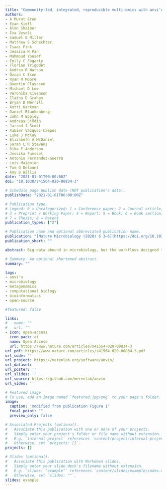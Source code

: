 ```yaml
---
title: "Community-led, integrated, reproducible multi-omics with anvi’o"
authors:
- A Murat Eren
- Evan Kiefl
- Alon Shaiber
- Iva Veseli
- Samuel E Miller
- Matthew S Schechter,
- Isaac Fink
- Jessica N Pan
- Mahmoud Yousef
- Emily C Fogarty
- Florian Trigodet
- Andrea R Watson
- Özcan C Esen
- Ryan M Moore
- Quentin Clayssen
- Michael D Lee
- Veronika Kivenson
- Elaina D Graham
- Bryan D Merrill
- Antti Karkman
- Daniel Blankenberg
- John M Eppley
- Andreas Sjödin
- Jarrod J Scott
- Xabier Vázquez-Campos
- Luke J McKay
- Elizabeth A McDaniel
- Sarah L R Stevens
- Rika E Anderson
- Jessika Fuessel
- Antonio Fernandez-Guerra
- Lois Maignien
- Tom O Delmont
- Amy D Willis
date: "2021-01-01T00:00:00Z"
doi: "10.1038/s41564-020-00834-3"

# Schedule page publish date (NOT publication's date).
publishDate: "2021-01-01T00:00:00Z"

# Publication type.
# Legend: 0 = Uncategorized; 1 = Conference paper; 2 = Journal article;
# 3 = Preprint / Working Paper; 4 = Report; 5 = Book; 6 = Book section;
# 7 = Thesis; 8 = Patent
publication_types: ["2"]

# Publication name and optional abbreviated publication name.
publication: "[Nature Microbiology (2020) 6 3–6](https://doi.org/10.1038/s41564-020-00834-3)"
publication_short: ""

abstract: Big data abound in microbiology, but the workflows designed to enable researchers to interpret data can constrain the biological questions that can be asked. Five years after anvi’o was first published, this community-led multi-omics platform is maturing into an open software ecosystem that reduces constraints in ‘omics data analyses.

# Summary. An optional shortened abstract.
summary: ""

tags:
- anvi'o 
- microbiology
- metagenomics
- computational biology 
- bioinformatics
- open-source

#featured: false

links:
# - name: ""
#   url: ""
- icon: open-access
  icon_pack: ai
  name: Open Access
  url: https://www.nature.com/articles/s41564-020-00834-3
url_pdf: https://www.nature.com/articles/s41564-020-00834-3.pdf
url_code: ''
url_project: https://merenlab.org/software/anvio/
url_dataset: 
url_poster: ''
url_slides: ''
url_source: https://github.com/merenlab/anvio
url_video: ''

# Featured image
# To use, add an image named `featured.jpg/png` to your page's folder.
image:
  caption: 'modified from publication Figure 1'
  focal_point: ""
  preview_only: false

# Associated Projects (optional).
#   Associate this publication with one or more of your projects.
#   Simply enter your project's folder or file name without extension.
#   E.g. `internal-project` references `content/project/internal-project/index.md`.
#   Otherwise, set `projects: []`.
projects: []

# Slides (optional).
#   Associate this publication with Markdown slides.
#   Simply enter your slide deck's filename without extension.
#   E.g. `slides: "example"` references `content/slides/example/index.md`.
#   Otherwise, set `slides: ""`.
slides: example
---
```


<script type='text/javascript' src='https://d1bxh8uas1mnw7.cloudfront.net/assets/embed.js'></script>

<span data-badge-type="medium-donut" data-doi="10.1038/s41564-020-00834-3" data-condensed="true" data-hide-no-mentions="true" class="altmetric-embed"></span> <span class="__dimensions_badge_embed__" data-doi="10.1038/s41564-020-00834-3" data-hide-zero-citations="true" data-legend="hover-right"></span><script async src="https://badge.dimensions.ai/badge.js" charset="utf-8"></script>

<br/>

